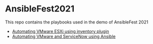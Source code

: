 # AnsibleFest2021

This repo contains the playbooks used in the demo of AnsibleFest 2021

* [Automating VMware ESXi using inventory plugin](./1701)
* [Automating VMware and ServiceNow using Ansible](./1702)
